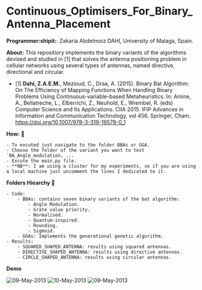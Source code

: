 # Continuous_Optimisers_For_Binary_Antenna_Placement

**Programmer:shipit:**: Zakaria Abdelmoiz DAHI, University of Malaga, Spain. 

**About:** This repositiory implements the binary variants of the algorithms devised and studied in [1] that solves the antenna positioning problem in cellular networks using several types of antennas, named directive, directional and circular.

- [1] **Dahi, Z.A.E.M.**, Mezioud, C., Draa, A. (2015). Binary Bat Algorithm: On The Efficiency of Mapping Functions When Handling Binary Problems Using Continuous-variable-based Metaheuristics. In: Amine, A., Bellatreche, L., Elberrichi, Z., Neuhold, E., Wrembel, R. (eds) Computer Science and Its Applications. CIIA 2015. IFIP Advances in Information and Communication Technology, vol 456. Springer, Cham. https://doi.org/10.1007/978-3-319-19578-0_1 

**How: :green_book:** 

    - To excuted just navigate to the folder BBAs or GGA.
    - Choose the folder of the variant you want to test `BA_Angle_modulation, ...
    - Excute the main.py file.
    - **NB**: I am using a cluster for my experiments, so if you are using a local machine just uncomment the lines I dedicated to it.


**Folders Hiearchy :open_file_folder:**
    
    - Code:
        - BBAs: contains seven binary variants of the bat algorithm:
            - Angle Modulation.
            - Grate value priority.
            - Normalised.
            - Quantum-inspired.
            - Rounding.
            - Sigmoid.
        - GGAs: Implements the generational genetic algorithm.
    - Results:
        - SQUARED_SHAPED_ANTENNA: results using squared antennas.
        - DIRECTIVE_SHAPED_ANTENNA: results using directive antennas.
        - CIRCLE_SHAPED_ANTENNA: results using circular antennas.
        
**Demo**

![09-May-2013](https://user-images.githubusercontent.com/68249696/221611990-facff88a-fbb3-4f82-a50d-ad62096e0836.gif)
![10-May-2013](https://user-images.githubusercontent.com/68249696/221612154-137323d9-0831-4876-ac3e-21fbd4edb0b6.gif)
![09-May-2013](https://user-images.githubusercontent.com/68249696/221612194-b61e48b7-0a05-469a-a723-0016dbcde79f.gif)

